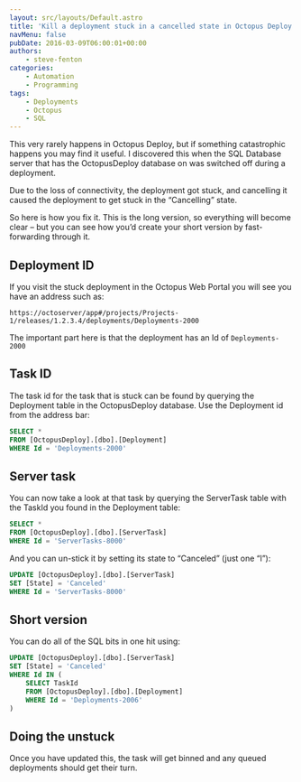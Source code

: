```yaml
---
layout: src/layouts/Default.astro
title: 'Kill a deployment stuck in a cancelled state in Octopus Deploy'
navMenu: false
pubDate: 2016-03-09T06:00:01+00:00
authors:
    - steve-fenton
categories:
    - Automation
    - Programming
tags:
    - Deployments
    - Octopus
    - SQL
---
```


This very rarely happens in Octopus Deploy, but if something catastrophic happens you may find it useful. I discovered this when the SQL Database server that has the OctopusDeploy database on was switched off during a deployment.

Due to the loss of connectivity, the deployment got stuck, and cancelling it caused the deployment to get stuck in the “Cancelling” state.

So here is how you fix it. This is the long version, so everything will become clear – but you can see how you’d create your short version by fast-forwarding through it.

## Deployment ID

If you visit the stuck deployment in the Octopus Web Portal you will see you have an address such as:

```
https://octoserver/app#/projects/Projects-1/releases/1.2.3.4/deployments/Deployments-2000
```

The important part here is that the deployment has an Id of `Deployments-2000`

## Task ID

The task id for the task that is stuck can be found by querying the Deployment table in the OctopusDeploy database. Use the Deployment id from the address bar:

```sql
SELECT * 
FROM [OctopusDeploy].[dbo].[Deployment] 
WHERE Id = 'Deployments-2000'
```

## Server task

You can now take a look at that task by querying the ServerTask table with the TaskId you found in the Deployment table:

```sql
SELECT * 
FROM [OctopusDeploy].[dbo].[ServerTask] 
WHERE Id = 'ServerTasks-8000'
```

And you can un-stick it by setting its state to “Canceled” (just one “l”):

```sql
UPDATE [OctopusDeploy].[dbo].[ServerTask] 
SET [State] = 'Canceled' 
WHERE Id = 'ServerTasks-8000'
```

## Short version

You can do all of the SQL bits in one hit using:

```sql
UPDATE [OctopusDeploy].[dbo].[ServerTask]
SET [State] = 'Canceled'
WHERE Id IN (
    SELECT TaskId
    FROM [OctopusDeploy].[dbo].[Deployment]
    WHERE Id = 'Deployments-2006'
)
```

## Doing the unstuck

Once you have updated this, the task will get binned and any queued deployments should get their turn.